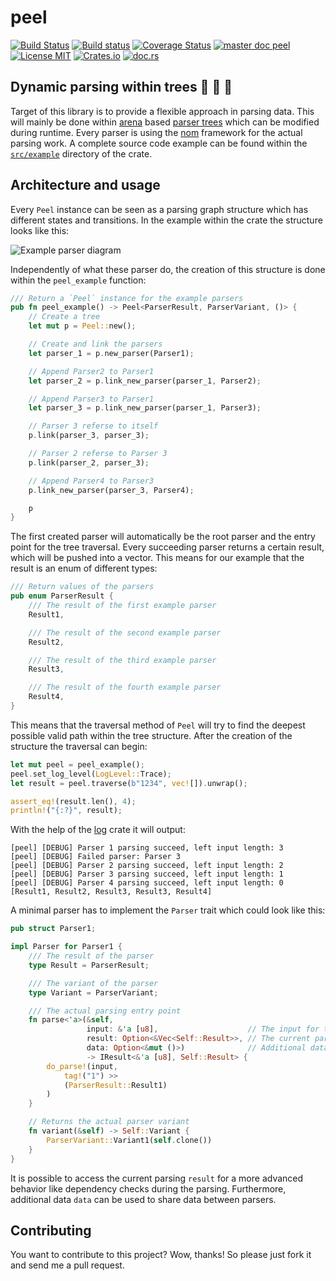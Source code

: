 # peel
[![Build Status](https://travis-ci.org/saschagrunert/peel.svg)](https://travis-ci.org/saschagrunert/peel) [![Build status](https://ci.appveyor.com/api/projects/status/i67yq6yij2k17iwc?svg=true)](https://ci.appveyor.com/project/saschagrunert/peel) [![Coverage Status](https://coveralls.io/repos/github/saschagrunert/peel/badge.svg)](https://coveralls.io/github/saschagrunert/peel?branch=master) [![master doc peel](https://img.shields.io/badge/master_doc-peel-blue.svg)](https://saschagrunert.github.io/peel) [![License MIT](https://img.shields.io/badge/license-MIT-blue.svg)](https://github.com/saschagrunert/peel/blob/master/LICENSE) [![Crates.io](https://img.shields.io/crates/v/peel.svg)](https://crates.io/crates/peel) [![doc.rs](https://docs.rs/peel/badge.svg)](https://docs.rs/peel)
## Dynamic parsing within trees 🌲 🌳 🌴
Target of this library is to provide a flexible approach in parsing data. This will mainly be done within
[arena](https://en.wikipedia.org/wiki/Region-based_memory_management) based
[parser trees](https://en.wikipedia.org/wiki/Parse_tree) which can be modified during runtime. Every parser is using the
[nom](https://github.com/Geal/nom) framework for the actual parsing work. A complete source code example can be found
within the [`src/example`](https://github.com/saschagrunert/peel/tree/master/src/example) directory of the crate.

## Architecture and usage
Every `Peel` instance can be seen as a parsing graph structure which has different states and transitions. In the
example within the crate the structure looks like this:

![Example parser diagram](.github/example.png)

Independently of what these parser do, the creation of this structure is done within the `peel_example` function:

```rust
/// Return a `Peel` instance for the example parsers
pub fn peel_example() -> Peel<ParserResult, ParserVariant, ()> {
    // Create a tree
    let mut p = Peel::new();

    // Create and link the parsers
    let parser_1 = p.new_parser(Parser1);

    // Append Parser2 to Parser1
    let parser_2 = p.link_new_parser(parser_1, Parser2);

    // Append Parser3 to Parser1
    let parser_3 = p.link_new_parser(parser_1, Parser3);

    // Parser 3 referse to itself
    p.link(parser_3, parser_3);

    // Parser 2 referse to Parser 3
    p.link(parser_2, parser_3);

    // Append Parser4 to Parser3
    p.link_new_parser(parser_3, Parser4);

    p
}
```

The first created parser will automatically be the root parser and the entry point for the tree traversal. Every
succeeding parser returns a certain result, which will be pushed into a vector. This means for our example that the
result is an enum of different types:

```rust
/// Return values of the parsers
pub enum ParserResult {
    /// The result of the first example parser
    Result1,

    /// The result of the second example parser
    Result2,

    /// The result of the third example parser
    Result3,

    /// The result of the fourth example parser
    Result4,
}
```

This means that the traversal method of `Peel` will try to find the deepest possible valid path within the tree
structure. After the creation of the structure the traversal can begin:

```rust
let mut peel = peel_example();
peel.set_log_level(LogLevel::Trace);
let result = peel.traverse(b"1234", vec![]).unwrap();

assert_eq!(result.len(), 4);
println!("{:?}", result);
```

With the help of the [log](https://crates.io/crates/log) crate it will output:
```
[peel] [DEBUG] Parser 1 parsing succeed, left input length: 3
[peel] [DEBUG] Failed parser: Parser 3
[peel] [DEBUG] Parser 2 parsing succeed, left input length: 2
[peel] [DEBUG] Parser 3 parsing succeed, left input length: 1
[peel] [DEBUG] Parser 4 parsing succeed, left input length: 0
[Result1, Result2, Result3, Result3, Result4]
```

A minimal parser has to implement the `Parser` trait which could look like this:
```rust
pub struct Parser1;

impl Parser for Parser1 {
    /// The result of the parser
    type Result = ParserResult;

    /// The variant of the parser
    type Variant = ParserVariant;

    /// The actual parsing entry point
    fn parse<'a>(&self,
                 input: &'a [u8],                    // The input for the parser
                 result: Option<&Vec<Self::Result>>, // The current parsing result
                 data: Option<&mut ()>)              // Additional data which will be shared accross parsers
                 -> IResult<&'a [u8], Self::Result> {
        do_parse!(input,
            tag!("1") >>
            (ParserResult::Result1)
        )
    }

    // Returns the actual parser variant
    fn variant(&self) -> Self::Variant {
        ParserVariant::Variant1(self.clone())
    }
}
```

It is possible to access the current parsing `result` for a more advanced behavior like dependency checks during the
parsing. Furthermore, additional data `data` can be used to share data between parsers.

## Contributing
You want to contribute to this project? Wow, thanks! So please just fork it and send me a pull request.
